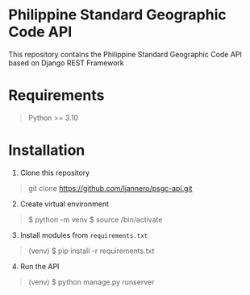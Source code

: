 # Philippine Standard Geographic Code API
This repository contains the Philippine Standard Geographic Code API based on Django REST Framework

# Requirements
> Python >= 3.10

# Installation
1. Clone this repository
> git clone https://github.com/ljannero/psgc-api.git

2. Create virtual environment
> $ python -m venv <venv>
> $ source <venv>/bin/activate

3. Install modules from `requirements.txt`
> (venv) $ pip install -r requirements.txt

4. Run the API
> (venv) $ python manage.py runserver
